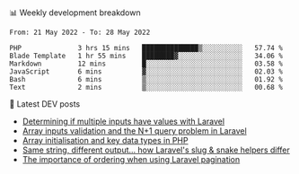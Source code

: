 📊 Weekly development breakdown
<!--START_SECTION:waka-->

```text
From: 21 May 2022 - To: 28 May 2022

PHP              3 hrs 15 mins   ██████████████▒░░░░░░░░░░   57.74 %
Blade Template   1 hr 55 mins    ████████▓░░░░░░░░░░░░░░░░   34.06 %
Markdown         12 mins         █░░░░░░░░░░░░░░░░░░░░░░░░   03.58 %
JavaScript       6 mins          ▓░░░░░░░░░░░░░░░░░░░░░░░░   02.03 %
Bash             6 mins          ▒░░░░░░░░░░░░░░░░░░░░░░░░   01.92 %
Text             2 mins          ▒░░░░░░░░░░░░░░░░░░░░░░░░   00.68 %
```

<!--END_SECTION:waka-->

📕 Latest DEV posts
<!-- BLOG-POST-LIST:START -->
- [Determining if multiple inputs have values with Laravel](https://dev.to/michaelvickersuk/determining-if-multiple-inputs-have-values-with-laravel-km6)
- [Array inputs validation and the N+1 query problem in Laravel](https://dev.to/michaelvickersuk/array-inputs-validation-and-the-n1-query-problem-in-laravel-2agb)
- [Array initialisation and key data types in PHP](https://dev.to/michaelvickersuk/array-initialisation-and-key-data-types-in-php-1e5b)
- [Same string, different output... how Laravel&#39;s slug &amp; snake helpers differ](https://dev.to/michaelvickersuk/same-string-different-output-how-laravels-slug-snake-helpers-differ-1ccj)
- [The importance of ordering when using Laravel pagination](https://dev.to/michaelvickersuk/the-importance-of-ordering-when-using-laravel-pagination-1e37)
<!-- BLOG-POST-LIST:END -->
